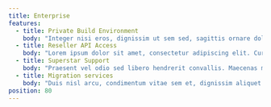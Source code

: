```yaml
---
title: Enterprise
features:
  - title: Private Build Environment
    body: "Integer nisi eros, dignissim ut sem sed, sagittis ornare dolor. Nullam turpis nisl, ultrices et tincidunt in, ornare quis enim."
  - title: Reseller API Access
    body: "Lorem ipsum dolor sit amet, consectetur adipiscing elit. Curabitur vehicula dui ut metus tempor faucibus. Mauris mi est, facilisis eu magna nec, fermentum blandit sem."
  - title: Superstar Support
    body: "Praesent vel odio sed libero hendrerit convallis. Maecenas malesuada odio ut quam sollicitudin imperdiet."
  - title: Migration services
    body: "Duis nisl arcu, condimentum vitae sem et, dignissim aliquet lectus. Aenean eleifend diam non dui vestibulum, ac semper turpis pharetra."
position: 80
---
```

